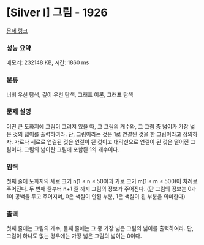 # [Silver I] 그림 - 1926 

[문제 링크](https://www.acmicpc.net/problem/1926) 

### 성능 요약

메모리: 232148 KB, 시간: 1860 ms

### 분류

너비 우선 탐색, 깊이 우선 탐색, 그래프 이론, 그래프 탐색

### 문제 설명

<p>어떤 큰 도화지에 그림이 그려져 있을 때, 그 그림의 개수와, 그 그림 중 넓이가 가장 넓은 것의 넓이를 출력하여라. 단, 그림이라는 것은 1로 연결된 것을 한 그림이라고 정의하자. 가로나 세로로 연결된 것은 연결이 된 것이고 대각선으로 연결이 된 것은 떨어진 그림이다. 그림의 넓이란 그림에 포함된 1의 개수이다.</p>

### 입력 

 <p>첫째 줄에 도화지의 세로 크기 n(1 ≤ n ≤ 500)과 가로 크기 m(1 ≤ m ≤ 500)이 차례로 주어진다. 두 번째 줄부터 n+1 줄 까지 그림의 정보가 주어진다. (단 그림의 정보는 0과 1이 공백을 두고 주어지며, 0은 색칠이 안된 부분, 1은 색칠이 된 부분을 의미한다)</p>

### 출력 

 <p>첫째 줄에는 그림의 개수, 둘째 줄에는 그 중 가장 넓은 그림의 넓이를 출력하여라. 단, 그림이 하나도 없는 경우에는 가장 넓은 그림의 넓이는 0이다.</p>

